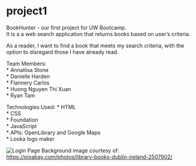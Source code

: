 # project1

BookHunter - our first project for UW Bootcamp.  
It is a a web search application that returns books based on user’s criteria. 

As a reader, I want to find a book that meets my search criteria, with the option to disregard those I have already read.

Team Members:                            
    * Annaliisa Stone  
    * Danielle Harden  
    * Flannery Carlos  
    * Huong Nguyen Thi Xuan  
    * Ryan Tam

Technologies Used:
    * HTML  
    * CSS  
    * Foundation   
    * JavaScript  
    * APIs: OpenLibrary and Google Maps  
    * Looka logo maker 

![Login Page](/assets/login-page.png)
Background image courtesy of: https://pixabay.com/photos/library-books-dublin-ireland-2507902/
